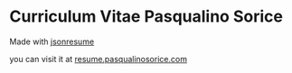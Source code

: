 # Curriculum Vitae Pasqualino Sorice

Made with [jsonresume](https://github.com/jsonresume)

you can visit it at [resume.pasqualinosorice.com](resume.pasqualinosorice.com)